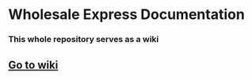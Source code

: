 # Wholesale Express Documentation #
### This whole repository serves as a wiki

## [Go to wiki](https://github.com/Wholesale-Express/WE-documentation/wiki)
